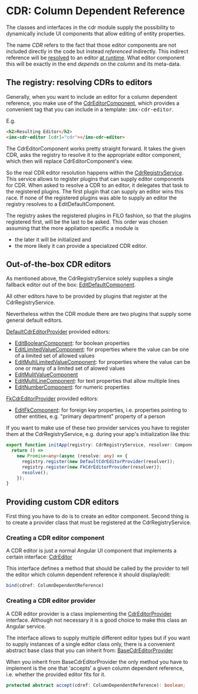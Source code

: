 # CDR: **C**olumn **D**ependent **R**eference
The classes and interfaces in the cdr module supply the possibility to
dynamically include UI components that allow editing of entity properties.

The name *CDR* refers to the fact that those editor components are not included
directly in the code but instead *referenced* indirectly.
This indirect reference will be <u>resolved</u> to an editor <u>at runtime</u>.
What editor component this will be exactly in the end *depends* on the
*column* and its meta-data.

## The registry: resolving CDRs to editors
Generally, when you want to include an editor for a column dependent reference,
you make use of the [CdrEditorComponent](cdr-editor\cdr-editor.component.ts), which provides a convenient tag that
you can include in a template: <tt>imx-cdr-editor</tt>.

E.g.
```html
<h2>Resulting Editor</h2>
<imx-cdr-editor [cdr]="cdr"></imx-cdr-editor>
```

The CdrEditorComponent works pretty straight forward. It takes the given CDR,
asks the registry to resolve it to the appropriate editor component,
which then will replace CdrEditorComponent's view.

So the real CDR editor resolution happens within the [CdrRegistryService](cdr-registry.service.ts).
This service allows to register plugins that can supply editor components for CDR.
When asked to resolve a CDR to an editor, it delegates that task to the registered plugins.
The first plugin that can supply an editor wins this race.
If none of the registered plugins was able to supply an editor the registry
resolves to a EditDefaultComponent.

The registry askes the registered plugins in FILO fashion, so that the plugins registered first,
will be the last to be asked. This order was chosen assuming that the more appliation specific a module is 
* the later it will be initialized and
* the more likely it can provide a specialized CDR editor.

## Out-of-the-box CDR editors
As mentioned above, the CdrRegistryService solely supplies a single fallback editor out of the box: [EditDefaultComponent](edit-default/edit-default.component.ts).

All other editors have to be provided by plugins that register at the CdrRegistryService.

Nevertheless within the CDR module there are two plugins that supply some general default editors.

[DefaultCdrEditorProvider](default-cdr-editor-provider.ts) provided editors:
* [EditBooleanComponent](edit-boolean/edit-boolean.component.ts): for boolean properties
* [EditLimitedValueComponent](edit-limited-value/edit-limited-value.component.ts): for properties where the value can be one of a limited set of allowed values
* [EditMultiLimitedValueComponent](edit-multi-limited-value/edit-multi-limited-value.component.ts): for properties where the value can be one or many of a limited set of alowed values
* [EditMulitValueComponent](edit-multi-value/edit-multi-value.component.ts)
* [EditMultiLineComponent](edit-multiline/edit-multiline.component.ts): for text properties that allow multiple lines
* [EditNumberComponent](edit-number/edit-number.component.ts): for numeric properties

[FkCdrEditorProvider](fk-cdr-editor-provider.ts) provided editors:
* [EditFkComponent](edit-fk/edit-fk.component.ts): for foreign key properties, i.e. properties pointing to other entities, e.g. "primary department" property of a person

If you want to make use of these two provider services you have to register them at the CdrRegistryService, e.g. during your app's initialization like this:
```typescript
export function initApp(registry: CdrRegistryService, resolver: ComponentFactoryResolver) {
  return () =>
    new Promise<any>(async (resolve: any) => {
      registry.register(new DefaultCdrEditorProvider(resolver));
      registry.register(new FkCdrEditorProvider(resolver));
      resolve();
    });
}
```

## Providing custom CDR editors
First thing you have to do is to create an editor component.
Second thing is to create a provider class that must be registered at the CdrRegistryService.

### Creating a CDR editor component
A CDR editor is just a normal Angular UI component that implements a certain interface: [CdrEditor](cdr-editor.interface.ts)

This interface defines a method that should be called by the provider to tell the editor which column dependent reference it should display/edit:
```typescript
bind(cdref: ColumnDependentReference)
```

### Creating a CDR editor provider
A CDR editor provider is a class implementing the [CdrEditorProvider](cdr-editor-provider.interface.ts) interface.
Although not necessary it is a good choice to make this class an Angular service.

The interface allows to supply multiple different editor types
but if you want to supply instances of a single editor class only, 
there is a convenient abstract base class that you can inherit from: [BaseCdrEditorProvider](base-cdr-editor-provider.ts)

When you inherit from BaseCdrEditorProvider the only method you have to implement is
the one that 'accepts' a given column dependent reference, i.e. whether the provided editor fits for it.
```typescript
protected abstract accept(cdref: ColumnDependentReference): boolean;
```
